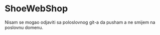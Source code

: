 # ShoeWebShop

Nisam se mogao odjaviti sa poloslovnog git-a da pusham a ne smijem na poslovnu domenu.
